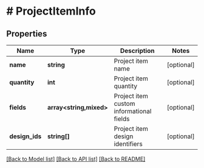 # # ProjectItemInfo

## Properties

Name | Type | Description | Notes
------------ | ------------- | ------------- | -------------
**name** | **string** | Project item name | [optional]
**quantity** | **int** | Project item quantity | [optional]
**fields** | **array<string,mixed>** | Project item custom informational fields | [optional]
**design_ids** | **string[]** | Project item design identifiers | [optional]

[[Back to Model list]](../../README.md#models) [[Back to API list]](../../README.md#endpoints) [[Back to README]](../../README.md)
